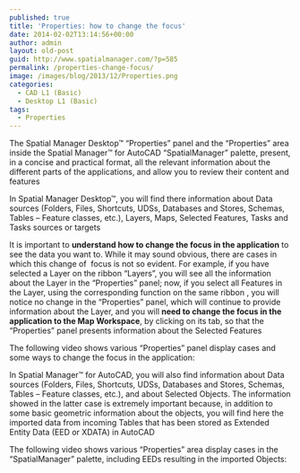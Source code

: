 ```yaml
---
published: true
title: 'Properties: how to change the focus'
date: 2014-02-02T13:14:56+00:00
author: admin
layout: old-post
guid: http://www.spatialmanager.com/?p=585
permalink: /properties-change-focus/
image: /images/blog/2013/12/Properties.png
categories:
  - CAD L1 (Basic)
  - Desktop L1 (Basic)
tags:
  - Properties
---
```

The Spatial Manager Desktop™ &#8220;Properties&#8221; panel and the &#8220;Properties&#8221; area inside the Spatial Manager™ for AutoCAD &#8220;SpatialManager&#8221; palette, present, in a concise and practical format, all the relevant information about the different parts of the applications, and allow you to review their content and features<!--more-->

In Spatial Manager Desktop™, you will find there information about Data sources (Folders, Files, Shortcuts, UDSs, Databases and Stores, Schemas, Tables &#8211; Feature classes, etc.), Layers, Maps, Selected Features, Tasks and Tasks sources or targets

It is important to **understand how to change the focus in the application** to see the data you want to. While it may sound obvious, there are cases in which this change of  focus is not so evident. For example, if you have selected a Layer on the ribbon &#8220;Layers&#8221;, you will see all the information about the Layer in the &#8220;Properties&#8221; panel; now, if you select all Features in the Layer, using the corresponding function on the same ribbon , you will notice no change in the &#8220;Properties&#8221; panel, which will continue to provide information about the Layer, and you will **need to change the focus in the application to the Map Workspace**, by clicking on its tab, so that the &#8220;Properties&#8221; panel presents information about the Selected Features

The following video shows various &#8220;Properties&#8221; panel display cases and some ways to change the focus in the application:



In Spatial Manager™ for AutoCAD, you will also find information about Data sources (Folders, Files, Shortcuts, UDSs, Databases and Stores, Schemas, Tables &#8211; Feature classes, etc.), and about Selected Objects. The information showed in the latter case is extremely important because, in addition to some basic geometric information about the objects, you will find here the imported data from incoming Tables that has been stored as Extended Entity Data (EED or XDATA) in AutoCAD

The following video shows various &#8220;Properties&#8221; area display cases in the &#8220;SpatialManager&#8221; palette, including EEDs resulting in the imported Objects: